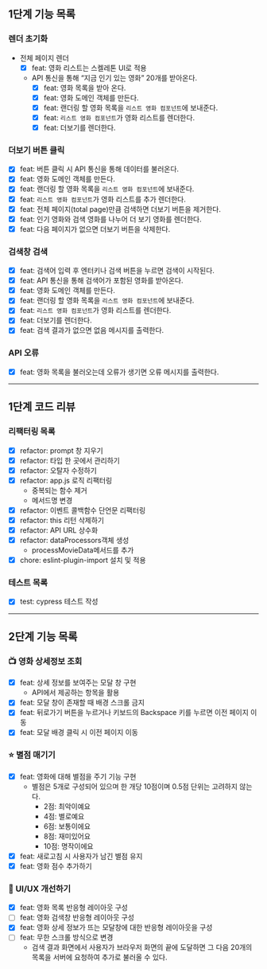 ## 1단계 기능 목록

### 렌더 초기화

- 전체 페이지 렌더
  - [x] feat: 영화 리스트는 스켈레톤 UI로 적용
  - API 통신을 통해 “지금 인기 있는 영화” 20개를 받아온다.
    - [x] feat: 영화 목록을 받아 온다.
    - [x] feat: 영화 도메인 객체를 만든다.
    - [x] feat: 랜더링 할 영화 목록을 `리스트 영화 컴포넌트`에 보내준다.
    - [x] feat: `리스트 영화 컴포넌트`가 영화 리스트를 렌더한다.
    - [x] feat: 더보기를 렌더한다.

### 더보기 버튼 클릭

- [x] feat: 버튼 클릭 시 API 통신을 통해 데이터를 불러온다.
- [x] feat: 영화 도메인 객체를 만든다.
- [x] feat: 랜더링 할 영화 목록을 `리스트 영화 컴포넌트`에 보내준다.
- [x] feat: `리스트 영화 컴포넌트`가 영화 리스트를 추가 렌더한다.
- [x] feat: 전체 페이지(total page)만큼 검색하면 더보기 버튼을 제거한다.
- [x] feat: 인기 영화와 검색 영화를 나누어 더 보기 영화를 렌더한다.
- [x] feat: 다음 페이지가 없으면 더보기 버튼을 삭제한다.

### 검색창 검색

- [x] feat: 검색어 입력 후 엔터키나 검색 버튼을 누르면 검색이 시작된다.
- [x] feat: API 통신을 통해 검색어가 포함된 영화를 받아온다.
- [x] feat: 영화 도메인 객체를 만든다.
- [x] feat: 랜더링 할 영화 목록을 `리스트 영화 컴포넌트`에 보내준다.
- [x] feat: `리스트 영화 컴포넌트`가 영화 리스트를 렌더한다.
- [x] feat: 더보기를 렌더한다.
- [x] feat: 검색 결과가 없으면 없음 메시지를 출력한다.

### API 오류

- [x] feat: 영화 목록을 불러오는데 오류가 생기면 오류 메시지를 출력한다.

---

## 1단계 코드 리뷰

### 리팩터링 목록

- [x] refactor: prompt 창 지우기
- [x] refactor: 타입 한 곳에서 관리하기
- [x] refactor: 오탈자 수정하기
- [x] refactor: app.js 로직 리팩터링
  - 중복되는 함수 제거
  - 메서드명 변경
- [x] refactor: 이벤트 콜백함수 단언문 리팩터링
- [x] refactor: this 리턴 삭제하기
- [x] refactor: API URL 상수화
- [x] refactor: dataProcessors객체 생성
  - processMovieData메서드를 추가
- [x] chore: eslint-plugin-import 설치 및 적용

### 테스트 목록

- [x] test: cypress 테스트 작성

---

## 2단계 기능 목록

### 📺 영화 상세정보 조회

- [x] feat: 상세 정보를 보여주는 모달 창 구현
  - API에서 제공하는 항목을 활용
- [x] feat: 모달 창이 존재할 때 배경 스크롤 금지
- [x] feat: 뒤로가기 버튼을 누르거나 키보드의 Backspace 키를 누르면 이전 페이지 이동
- [x] feat: 모달 배경 클릭 시 이전 페이지 이동

### ⭐️ 별점 매기기

- [x] feat: 영화에 대해 별점을 주기 기능 구현
  - 별점은 5개로 구성되어 있으며 한 개당 10점이며 0.5점 단위는 고려하지 않는다.
    - 2점: 최악이예요
    - 4점: 별로예요
    - 6점: 보통이에요
    - 8점: 재미있어요
    - 10점: 명작이에요
- [x] feat: 새로고침 시 사용자가 남긴 별점 유지
- [x] feat: 영화 점수 추가하기

### 📐 UI/UX 개선하기

- [x] feat: 영화 목록 반응형 레이아웃 구성
- [ ] feat: 영화 검색창 반응형 레이아웃 구성
- [x] feat: 영화 상세 정보가 뜨는 모달창에 대한 반응형 레이아웃을 구성
- [ ] feat: 무한 스크롤 방식으로 변경
  - 검색 결과 화면에서 사용자가 브라우저 화면의 끝에 도달하면 그 다음 20개의 목록을 서버에 요청하여 추가로 불러올 수 있다.
